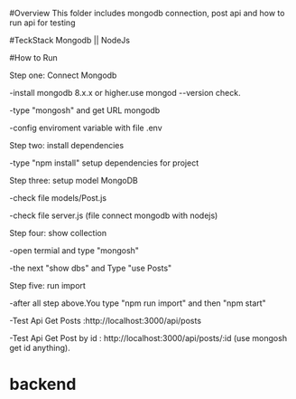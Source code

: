 #Overview
This folder includes mongodb connection, post api and how to run api for testing

#TeckStack
Mongodb || NodeJs

#How to Run

Step one: Connect Mongodb

-install mongodb 8.x.x or higher.use mongod --version check.

-type "mongosh" and get URL mongodb

-config enviroment variable with file .env

Step two: install dependencies

-type "npm install" setup dependencies for project

Step three: setup model MongoDB

-check file models/Post.js

-check file server.js (file connect mongodb with nodejs)

Step four: show collection

-open termial and type "mongosh"

-the next "show dbs" and Type "use Posts"

Step five: run import

-after all step above.You type "npm run import" and then "npm start"

-Test Api Get Posts :http://localhost:3000/api/posts

-Test Api Get Post by id : http://localhost:3000/api/posts/:id (use mongosh get id anything).

# backend
